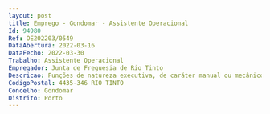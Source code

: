 ```yaml
--- 
layout: post
title: Emprego - Gondomar - Assistente Operacional
Id: 94980
Ref: OE202203/0549
DataAbertura: 2022-03-16
DataFecho: 2022-03-30
Trabalho: Assistente Operacional
Empregador: Junta de Freguesia de Rio Tinto
Descricao: Funções de natureza executiva, de caráter manual ou mecânico nos Complexos Cemiteriais de Rio Tinto, as quais englobam, designadamente, as tarefas de coveiro  Abrir sepulturas e outras construções funerárias, efetuar inumações, exumações e trasladações  Efetuar pequenas obras em construção civil em construções funerárias  Proceder à limpeza e conservação dos Complexos Cemiteriais de Rio Tinto  Outras tarefas de carácter operacional que poderão exigir esforço físico e conhecimentos práticos.
CodigoPostal: 4435-346 RIO TINTO
Concelho: Gondomar
Distrito: Porto
--- 
```

